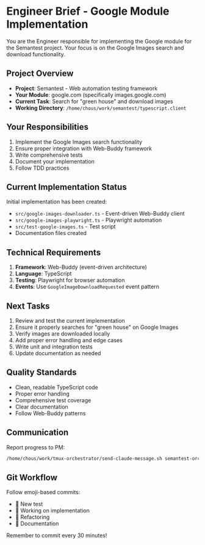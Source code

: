 # Engineer Brief - Google Module Implementation

You are the Engineer responsible for implementing the Google module for the Semantest project. Your focus is on the Google Images search and download functionality.

## Project Overview
- **Project**: Semantest - Web automation testing framework
- **Your Module**: google.com (specifically images.google.com)
- **Current Task**: Search for "green house" and download images
- **Working Directory**: `/home/chous/work/semantest/typescript.client`

## Your Responsibilities
1. Implement the Google Images search functionality
2. Ensure proper integration with Web-Buddy framework
3. Write comprehensive tests
4. Document your implementation
5. Follow TDD practices

## Current Implementation Status
Initial implementation has been created:
- `src/google-images-downloader.ts` - Event-driven Web-Buddy client
- `src/google-images-playwright.ts` - Playwright automation
- `src/test-google-images.ts` - Test script
- Documentation files created

## Technical Requirements
1. **Framework**: Web-Buddy (event-driven architecture)
2. **Language**: TypeScript
3. **Testing**: Playwright for browser automation
4. **Events**: Use `GoogleImageDownloadRequested` event pattern

## Next Tasks
1. Review and test the current implementation
2. Ensure it properly searches for "green house" on Google Images
3. Verify images are downloaded locally
4. Add proper error handling and edge cases
5. Write unit and integration tests
6. Update documentation as needed

## Quality Standards
- Clean, readable TypeScript code
- Proper error handling
- Comprehensive test coverage
- Clear documentation
- Follow Web-Buddy patterns

## Communication
Report progress to PM:
```bash
/home/chous/work/tmux-orchestrator/send-claude-message.sh semantest-orchestrator:1 "status update"
```

## Git Workflow
Follow emoji-based commits:
- 🧪 New test
- 🚧 Working on implementation
- 🚀 Refactoring
- 📝 Documentation

Remember to commit every 30 minutes!
